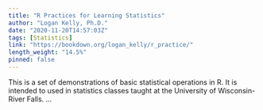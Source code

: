 ```yaml
---
title: "R Practices for Learning Statistics"
author: "Logan Kelly, Ph.D."
date: "2020-11-20T14:57:03Z"
tags: [Statistics]
link: "https://bookdown.org/logan_kelly/r_practice/"
length_weight: "14.5%"
pinned: false
---
```


This is a set of demonstrations of basic statistical operations in R. It is intended to used in statistics classes taught at the University of Wisconsin-River Falls. ...
